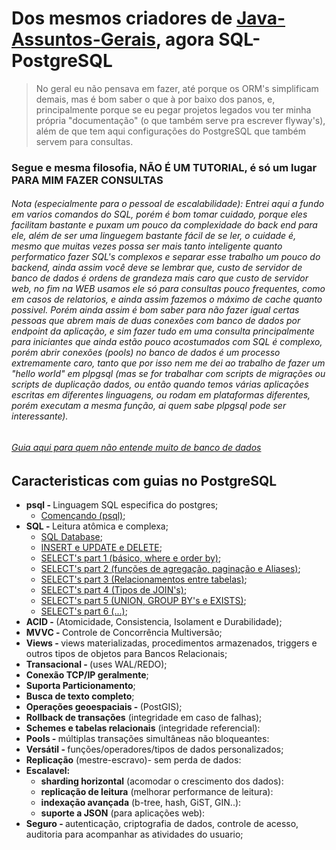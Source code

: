 # Dos mesmos criadores de [Java-Assuntos-Gerais](https://github.com/gulybyte/Java-Assuntos-Gerais), agora SQL-PostgreSQL
> No geral eu não pensava em fazer, até porque os ORM's simplificam demais, mas é bom saber o que à por baixo dos panos, e, principalmente porque se eu pegar projetos legados vou ter minha própria "documentação" (o que também serve pra escrever flyway's), além de que tem aqui configurações do PostgreSQL que também servem para consultas.

### Segue e mesma filosofia, NÃO É UM TUTORIAL, é só um lugar PARA MIM FAZER CONSULTAS

<h6>Nota (especialmente para o pessoal de escalabilidade): Entrei aqui a fundo em varios comandos do SQL, porém é bom tomar cuidado, porque eles facilitam bastante e puxam um pouco da complexidade do back end para ele, além de ser uma linguegem bastante fácil de se ler, o cuidade é, mesmo que muitas vezes possa ser mais tanto inteligente quanto performatico fazer SQL's complexos e separar esse trabalho um pouco do backend, ainda assim você deve se lembrar que, custo de servidor de banco de dados é ordens de grandeza mais caro que custo de servidor web, no fim na WEB usamos ele só para consultas pouco frequentes, como em casos de relatorios, e ainda assim fazemos o máximo de cache quanto possivel. Porém ainda assim é bom saber para não fazer igual certas pessoas que abrem mais de duas conexões com banco de dados por endpoint da aplicação, e sim fazer tudo em uma consulta principalmente para iniciantes que ainda estão pouco acostumados com SQL é complexo, porém abrir conexões (pools) no banco de dados é um processo extremamente caro, tanto que por isso nem me dei ao trabalho de fazer um "hello world" em plpgsql (mas se for trabalhar com scripts de migrações ou scripts de duplicação dados, ou então quando temos várias aplicações escritas em diferentes linguagens, ou rodam em plataformas diferentes, porém executam a mesma função, ai quem sabe plpgsql pode ser interessante).<h6>

<h6><a href="/GUIA.md">Guia aqui para quem não entende muito de banco de dados</a></h6>

## Caracteristicas com guias no PostgreSQL
 - <b>psql - </b>Linguagem SQL especifica do postgres;
      - [Començando (psql)](INIT.md);
 - <b>SQL - </b>Leitura atômica e complexa;
      - [SQL Database](SELECT0.md);
      - [INSERT e UPDATE e DELETE](INSERT.md);
      - [SELECT's part 1 (básico, where e order by)](SELECT.md);
      - [SELECT's part 2 (funções de agregação, paginação e Aliases)](SELECT2.md);
      - [SELECT's part 3 (Relacionamentos entre tabelas)](SELECT3.md);
      - [SELECT's part 4 (Tipos de JOIN's)](SELECT4.md);
      - [SELECT's part 5 (UNION, GROUP BY's e EXISTS)](SELECT5.md);
      - [SELECT's part 6 (...)](SELECT6.md);
 - <b>ACID - </b> (Atomicidade, Consistencia, Isolament e Durabilidade);
 - <b>MVVC - </b> Controle de Concorrência Multiversão;
 - <b>Views - </b> views materializadas, procedimentos armazenados, triggers e outros tipos de objetos para Bancos Relacionais;
 - <b>Transacional - </b> (uses WAL/REDO);
 - <b>Conexão TCP/IP geralmente</b>;
 - <b>Suporta Particionamento</b>;
 - <b>Busca de texto completo</b>;
 - <b>Operações geoespaciais - </b> (PostGIS);
 - <b>Rollback de transações</b> (integridade em caso de falhas);
 - <b>Schemes e tabelas relacionais</b> (integridade referencial):
 - <b>Pools - </b> múltiplas transações simultâneas não bloqueantes:
 - <b>Versátil - </b> funções/operadores/tipos de dados personalizados;
 - <b>Replicação</b> (mestre-escravo)- sem perda de dados:
 - <b>Escalavel:</b>
   - <b>sharding horizontal</b> (acomodar o crescimento dos dados):
   - <b>replicação de leitura</b> (melhorar performance de leitura):
   - <b>indexaçāo avançada</b> (b-tree, hash, GiST, GIN..):
   - <b>suporte a JSON</b> (para aplicações web):
 - <b>Seguro - </b> autenticação, criptografia de dados, controle de acesso, auditoria para acompanhar as atividades do usuario;
